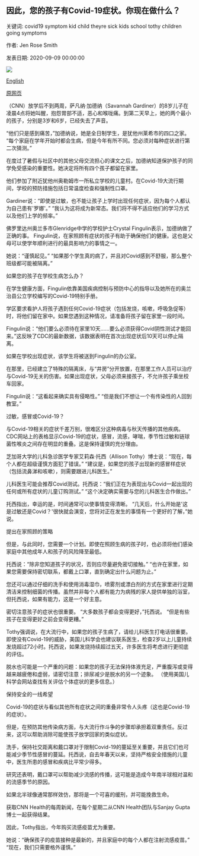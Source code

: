## 因此，您的孩子有Covid-19症状。你现在做什么？

关键词: covid19 symptom kid child theyre sick kids school tothy children going symptoms

作者: Jen Rose Smith

发表日期: 2020-09-09 00:00:00

![](https://cdn.cnn.com/cnnnext/dam/assets/200907135343-sick-child-stock-super-tease.jpg)

[English](So%20your%20kid%20has%20a%20Covid-19%20symptom.%20What%20do%20you%20do%20now%3F.md)

[原网页](https://edition.cnn.com/2020/09/09/health/kids-with-covid-19-what-to-do-wellness/index.html)

（CNN）放学后不到两周，萨凡纳·加德纳（Savannah Gardiner）的8岁儿子在凌晨4点将她叫醒，抱怨胃部不适，恶心和喉咙痛。到第二天早上，她的两个最小的孩子，分别是3岁和6岁，已经失去了声音。

“他们只是感到痛苦，”加德纳说，她是全日制学生，是犹他州莱希市的四口之家。 “每个家庭在学年开始时都会生病，但是今年有所不同。您必须对每种症状进行第二次猜测。”

在度过了暑假与社区中的其他父母交流担心的课文之后，加德纳知道保护孩子的同学免受感染的重要性。她决定将所有四个孩子都留在家里。

他们参加了附近犹他州奥勒姆市一所私立学校的儿童村。在Covid-19大流行期间，学校的预防措施包括日常温度检查和强制性口罩。

Gardiner说：“即使是过敏，也不能让孩子上学时出现任何症状，因为每个人都认为自己患有'罗娜'。” “我认为这将成为新常态。我们将不得不适应他们的学习方式以及他们上学的频率。”

佛罗里达州奥兰多市Glenridge中学的学校护士Crystal Fingulin表示，加德纳做了正确的事。 Fingulin说，在家照顾有症状的孩子有助于确保他们的健康。这也是父母可以使学年顺利进行的最具影响力的事情之一。

她说：“谨慎起见。” “如果那个学生真的病了，并且对Covid感到不舒服，那么整个班级都可能被隔离。”

如果您的孩子在学校生病怎么办？

在学生健康方面，Fingulin依靠美国疾病控制与预防中心的指导以及她所在的奥兰治县公立学校编写的Covid-19特别手册。

学区要求看护人将孩子遇到任何Covid-19症状（包括发烧，咳嗽，呼吸急促等）时，将他们留在家中。如果您遇到这种情况，请准备将孩子留在家里一段时间。

Fingulin说：“他们要么必须待在家里10天……要么必须获得Covid阴性测试才能回来。”这反映了CDC的最新数据，该数据表明在首次出现症状后10天可以停止隔离。

如果在学校出现症状，该学生将被送到Fingulin的办公室。

在那里，已经建立了特殊的隔离床，与“井房”分开放置，在那里工作人员可以治疗与Covid-19无关的伤害。如果出现症状，父母必须来接孩子，不允许孩子乘坐校车回家。

Fingulin说：“这看起来确实具有侵略性。” “但是我们不想让一个有传染性的人回到教室。”

过敏，感冒或Covid-19？

与Covid-19相关的症状千差万别，很难区分这种病毒与秋天传播的其他疾病。 CDC网站上的表格显示Covid-19的症状，感冒，流感，哮喘，季节性过敏和链球菌性喉炎之间存在明显的重叠。这是保持谨慎的充分理由。

芝加哥大学的儿科急诊医学专家艾莉森·托西（Allison Tothy）博士说：“现在，每个人都在超级谨慎方面犯了错误。” “建议是，如果您的孩子出现新的感冒样症状（包括流鼻涕和咳嗽），则需要跟进儿科医生。”

儿科医生可能会推荐Covid测试。托西说：“我们正在为表现出与Covid一起出现的任何或所有症状的儿童订购测试。” “这个决定确实需要与您的儿科医生合作做出。”

托西指出，幸运的是，时间通常可以使事情变得清晰。 “几天后，什么开始是'这是过敏还是Covid？'很快就会演变，您将对正在发生的事情有一个更好的了解，”她说。

提出在家照顾的策略

但是，与此同时，您需要一个计划。即使在照顾生病的孩子时，也必须将他们感染家庭中其他成年人和孩子的风险降至最低。

托西说：“除非您知道孩子的状况，否则应尽量避免密切接触。” “也许在家里，如果您需要保持密切联系，都戴上口罩，直到确定出什么问题为止。”

您还可以通过仔细的洗手和使用消毒湿巾，喷雾剂或漂白剂的方式在家里进行定期清洁来控制细菌的传播。虽然并非每个人都有能力为病残的家人提供单独的浴室，但托西说，如果有能力，这是一个好主意。

密切注意孩子的症状也很重要。 “大多数孩子都会变得更好，”托西说。 “但是有些孩子在变得更好之前会变得更糟。”

Tothy强调说，在大流行中，如果您的孩子生病了，请给儿科医生打电话很重要。即使没有Covid-19的威胁，美国儿科学会也建议联系医生，检查2岁以上儿童持续发烧超过72小时。托西说，如果发烧持续超过五天，许多医生将考虑进行更彻底的评估。

脱水也可能是一个严重的问题：如果您的孩子无法保持体液充足，严重腹泻或变得越来越疲倦和虚弱，请密切注意；排尿减少是脱水的另一个迹象。 （使用美国儿科学会网站查找有关评估个体症状的更多信息。）

保持安全的一线希望

Covid-19的症状与看似其他所有症状之间的重叠非常令人头疼（这也是Covid-19的症状）。

但是，在预防其他传染病方面，与大流行作斗争的步骤却承担着双重责任。反过来，这可以帮助消除可能使孩子放学回家的类似症状。

洗手，保持社交距离和戴口罩对于限制Covid-19的蔓延至关重要，并且它们也可能减少季节性感冒的蔓延。托西说，自去年春天以来，坚持严格安全措施的儿童中，医生所患的感冒和疾病比平常少得多。

研究还表明，戴口罩可以帮助减少流感的传播，这可能是造成今年南半球相对温和的流感季节的原因。

如果北半球像通常那样效仿，那将是一个可喜的缓刑，并可能挽救生命。

获取CNN Health的每周新闻，在每个星期二从CNN Health团队与Sanjay Gupta博士一起获得结果。

因此，Tothy指出，今年购买流感疫苗尤为重要。

她说：“确保孩子的疫苗接种是最新的，并且家庭中的每个人都在注射流感疫苗。” “现在，我们只需要格外谨慎。”